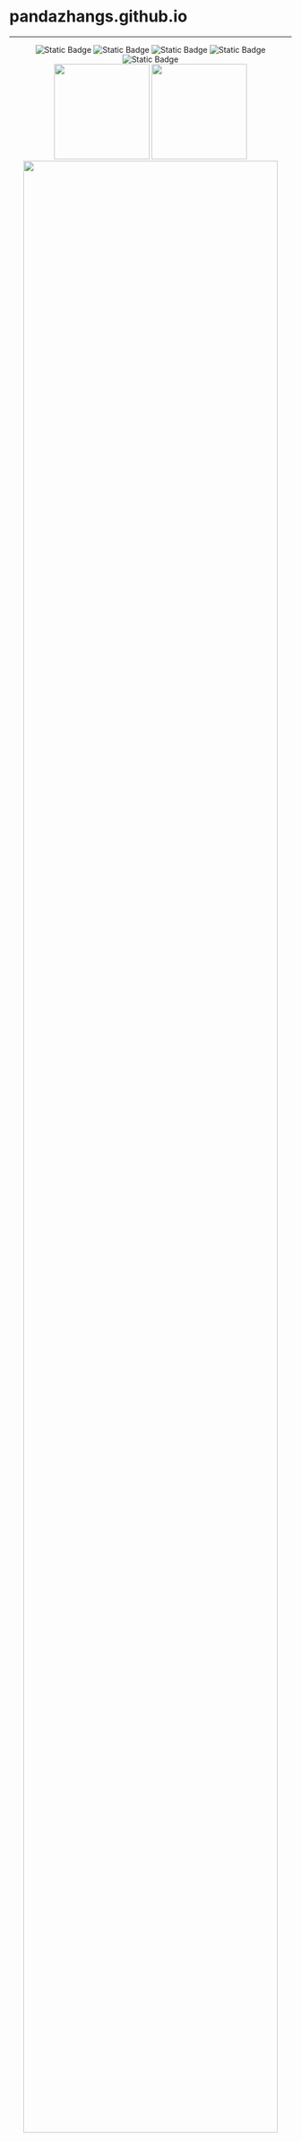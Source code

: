 # pandazhangs.github.io
-----
<div align="center">
<img alt="Static Badge" src="https://img.shields.io/badge/love-linux-blue">
<img alt="Static Badge" src="https://img.shields.io/badge/learn-go-green">
<img alt="Static Badge" src="https://img.shields.io/badge/c%2Fcpp-green">
<img alt="Static Badge" src="https://img.shields.io/badge/rust-orange">
<img alt="Static Badge" src="https://img.shields.io/badge/python-blue">
</div>





<div align="center">
<span>  </span>
<img height="170px" src="https://github-readme-stats.vercel.app/api?username=daidaiJ&theme=vue-dark&show_icons=true" /><span>  </span><img height="170px" src="https://github-readme-stats.vercel.app/api/top-langs/?username=daidaiJ&theme=vue-dark&show_icons=true&layout=compact&langs_count=8" />
<span>  </span>
 <img  width="95%" src="https://github-readme-activity-graph.vercel.app/graph?username=daidaiJ&theme=vue&radius=10"/>
</div>

<!--START_SECTION:waka-->

```txt
Python     21 hrs 25 mins  ████████████████████░░░░░   80.03 %
Markdown   1 hr 37 mins    █▓░░░░░░░░░░░░░░░░░░░░░░░   06.10 %
Go         1 hr 29 mins    █▒░░░░░░░░░░░░░░░░░░░░░░░   05.60 %
C          1 hr 24 mins    █▒░░░░░░░░░░░░░░░░░░░░░░░   05.25 %
TOML       37 mins         ▓░░░░░░░░░░░░░░░░░░░░░░░░   02.34 %
```

<!--END_SECTION:waka-->

